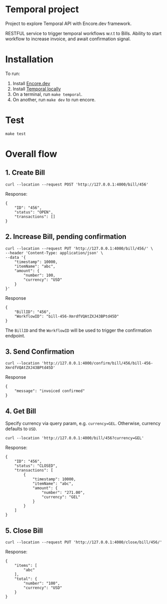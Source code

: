 # Temporal project
Project to explore Temporal API with Encore.dev framework.

RESTFUL service to trigger temporal workflows w.r.t to Bills. Ability to start workflow to increase invoice, and await confirmation signal.

# Installation
To run:
1. Install [Encore.dev](https://encore.dev/docs/install)
2. Install [Temporal locally](https://learn.temporal.io/getting_started/typescript/dev_environment/#set-up-a-local-temporal-development-cluster)
3. On a terminal, run `make temporal`.
4. On another, run `make dev` to run encore.

# Test
`make test`

# Overall flow 
## 1. Create Bill
```
curl --location --request POST 'http://127.0.0.1:4000/bill/456'
```

Response:
```
{
    "ID": "456",
    "status": "OPEN",
    "transactions": []
}
```


## 2. Increase Bill, pending confirmation
```
curl --location --request PUT 'http://127.0.0.1:4000/bill/456/' \
--header 'Content-Type: application/json' \
--data '{
    "timestamp": 10000,
    "itemName": "abc",
    "amount": {
        "number": 100,
        "currency": "USD"
    }
}'

```

Response
```
{
    "BillID": "456",
    "WorkflowID": "bill-456-XmrdfVQAtZXJ43BPtd45D"
}
```

The `BillID` and the `WorkflowID` will be used to trigger the confirmation endpoint.

## 3. Send Confirmation
```
curl --location 'http://127.0.0.1:4000/confirm/bill/456/bill-456-XmrdfVQAtZXJ43BPtd45D'
```

Response
```
{
    "message": "invoiced confirmed"
}

```

## 4. Get Bill
Specify currency via query param, e.g. `currency=GEL`. Otherwise, currency defaults to `USD`.
```
curl --location 'http://127.0.0.1:4000/bill/456?currency=GEL'
```

Response:
```
{
    "ID": "456",
    "status": "CLOSED",
    "transactions": [
        {
            "timestamp": 10000,
            "itemName": "abc",
            "amount": {
                "number": "271.00",
                "currency": "GEL"
            }
        }
    ]
}
```

## 5. Close Bill
```
curl --location --request PUT 'http://127.0.0.1:4000/close/bill/456/'
```

Response:
```
{
    "items": [
        "abc"
    ],
    "total": {
        "number": "100",
        "currency": "USD"
    }
}
```
